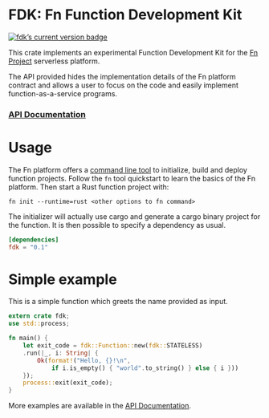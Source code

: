 # FDK: Fn Function Development Kit

<a href="https://crates.io/crates/fdk"><img src="https://img.shields.io/crates/v/fdk.svg" alt="fdk’s current version badge" title="fdk’s current version badge" /></a>

This crate implements an experimental Function Development Kit for the
[Fn Project](http://www.fnproject.io) serverless platform.

The API provided hides the implementation details of the Fn platform
contract and allows a user to focus on the code and easily implement
function-as-a-service programs.

### [API Documentation](https://docs.rs/fdk)

# Usage

The Fn platform offers a
[command line tool](https://github.com/fnproject/fn/blob/master/README.md#quickstart)
to initialize, build and deploy function projects. Follow the `fn` tool
quickstart to learn the basics of the Fn platform. Then start a Rust
function project with:

```text
fn init --runtime=rust <other options to fn command>
```

The initializer will actually use cargo and generate a cargo binary project
for the function. It is then possible to specify a dependency as usual.

```toml
[dependencies]
fdk = "0.1"
```

# Simple example

This is a simple function which greets the name provided as input.

```rust
extern crate fdk;
use std::process;

fn main() {
    let exit_code = fdk::Function::new(fdk::STATELESS)
    .run(|_, i: String| {
        Ok(format!("Hello, {}!\n",
            if i.is_empty() { "world".to_string() } else { i }))
    });
    process::exit(exit_code);
}
```

More examples are available in the [API Documentation](https://docs.rs/fdk).
